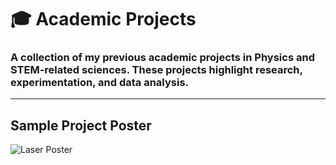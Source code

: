 # 🎓 Academic Projects  

### A collection of my previous academic projects in **Physics** and **STEM-related sciences**. These projects highlight research, experimentation, and data analysis. 
---

## Sample Project Poster  
![Laser Poster](LaserPoster.jpg)  
